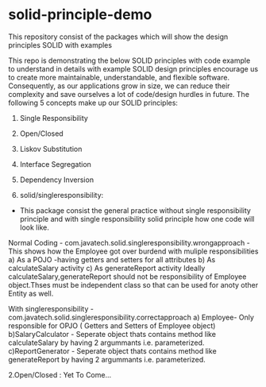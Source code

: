 # solid-principle-demo
This repository consist of the packages which will show the design principles SOLID with examples 

This repo is demonstrating the below SOLID principles with code example to understand in details with example
SOLID design principles encourage us to create more maintainable, understandable, and flexible software. Consequently, as our applications grow in size, we can reduce their complexity and save ourselves a lot of code/design hurdles in future.
The following 5 concepts make up our SOLID principles:
1.	Single Responsibility
2.	Open/Closed
3.	Liskov Substitution
4.	Interface Segregation
5.	Dependency Inversion

1. solid/singleresponsibility:
 - This package consist the general practice without single responsibility principle and with single responsibility solid principle how one code will look like.

Normal Coding - com.javatech.solid.singleresponsibility.wrongapproach 
  -This shows how the Employee got over burdend with muliple responsibilities 
   a) As a POJO -having getters and setters for all attributes
   b) As calculateSalary activity
   c) As generateReport activity 
   Ideally calculateSalary,generateReport should not be responsibility of Employee object.Thses must be independent class so that can be used for anoty other Entity as well.
   
With singleresponsibility - com.javatech.solid.singleresponsibility.correctapproach
  a) Employee- Only responsible for OPJO ( Getters and Setters of Employee object)
  b)SalaryCalculator - Seperate object thats contains method like calculateSalary by having 2 argummants i.e. parameterized.
  c)ReportGenerator - Seperate object thats contains method like generateReport by having 2 argummants i.e. parameterized.
  
 2.Open/Closed : Yet To Come...

